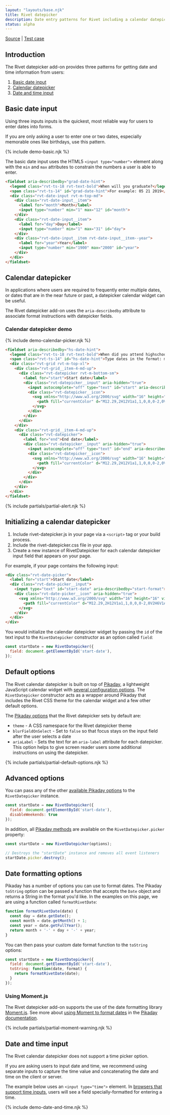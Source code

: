 ```yaml
---
layout: "layouts/base.njk"
title: Rivet datepicker
description: Date entry patterns for Rivet including a calendar datepicker
status: alpha
---
```

[Source](./) | [Test case](./test-case)
## Introduction
The Rivet datepicker add-on provides three patterns for getting date and time information from users:

1. [Basic date input](#basic-date-input)
2. [Calendar datepicker](#calendar-datepicker)
3. [Date and time input](#date-time-input)

<h2 id="basic-date-input">Basic date input</h2>
Using three inputs inputs is the quickest, most reliable way for users to enter dates into forms.

If you are only asking a user to enter one or two dates, especially memorable ones like birthdays, use this pattern.

{% include demo-basic.njk %}

The basic date input uses the HTML5 `<input type="number">` element along with the `min` and `max` attributes to constrain the numbers a user is able to enter.

```html
<fieldset aria-describedby="grad-date-hint">
  <legend class="rvt-ts-18 rvt-text-bold">When will you graduate?</legend>
  <span class="rvt-ts-14" id="grad-date-hint">For example: 05 21 2019</span>
  <div class="rvt-date-input rvt-m-top-md">
    <div class="rvt-date-input__item">
      <label for="month">Month</label>
      <input type="number" min="1" max="12" id="month">
    </div>
    <div class="rvt-date-input__item">
      <label for="day">Day</label>
      <input type="number" min="1" max="31" id="day">
    </div>
    <div class="rvt-date-input__item rvt-date-input__item--year">
      <label for="year">Year</label>
      <input type="number" min="1900" max="2000" id="year">
    </div>
  </div>
</fieldset>
```

<h2 id="calendar-datepicker">Calendar datepicker</h2>
In applications where users are required to frequently enter multiple dates, or dates that are in the near future or past, a datepicker calendar widget can be useful.

The Rivet datepicker add-on uses the `aria-describedby` attribute to associate format instructions with datepicker fields.

### Calendar datepicker demo
{% include demo-calendar-picker.njk %}

```html
<fieldset aria-describedby="hs-date-hint">
  <legend class="rvt-ts-18 rvt-text-bold">When did you attend highschool?</legend>
  <span class="rvt-ts-14" id="hs-date-hint">Type dates in the format: mm-dd-yyyy</span>
  <div class="rvt-grid rvt-m-top-xl">
    <div class="rvt-grid__item-4-md-up">
      <div class="rvt-datepicker rvt-m-bottom-sm">
        <label for="start">Start date</label>
        <div class="rvt-datepicker__input" aria-hidden="true">
          <input autocomplete="off" type="text" id="start" aria-describedby="hs-date-hint">
          <div class="rvt-datepicker__icon">
            <svg xmlns="http://www.w3.org/2000/svg" width="16" height="16" viewBox="0 0 16 16">
              <path fill="currentColor" d="M12.29,2H12V1a1,1,0,0,0-2,0V2H6V1A1,1,0,0,0,4,1V2H3.71A2.78,2.78,0,0,0,1,4.83v7.33A2.78,2.78,0,0,0,3.71,15h8.57A2.78,2.78,0,0,0,15,12.17V4.83A2.78,2.78,0,0,0,12.29,2ZM3.71,4H4V5H6V4h4V5h2V4h.29a.78.78,0,0,1,.71.83V7H3V4.83A.78.78,0,0,1,3.71,4Zm8.57,9H3.71A.78.78,0,0,1,3,12.17V9H13v3.17A.78.78,0,0,1,12.29,13Z"/>
            </svg>
          </div>
        </div>
      </div>
    </div>
    <div class="rvt-grid__item-4-md-up">
      <div class="rvt-datepicker">
        <label for="end">End date</label>
        <div class="rvt-datepicker__input" aria-hidden="true">
          <input autocomplete="off" type="text" id="end" aria-describedby="hs-date-hint">
          <div class="rvt-datepicker__icon">
            <svg xmlns="http://www.w3.org/2000/svg" width="16" height="16" viewBox="0 0 16 16">
              <path fill="currentColor" d="M12.29,2H12V1a1,1,0,0,0-2,0V2H6V1A1,1,0,0,0,4,1V2H3.71A2.78,2.78,0,0,0,1,4.83v7.33A2.78,2.78,0,0,0,3.71,15h8.57A2.78,2.78,0,0,0,15,12.17V4.83A2.78,2.78,0,0,0,12.29,2ZM3.71,4H4V5H6V4h4V5h2V4h.29a.78.78,0,0,1,.71.83V7H3V4.83A.78.78,0,0,1,3.71,4Zm8.57,9H3.71A.78.78,0,0,1,3,12.17V9H13v3.17A.78.78,0,0,1,12.29,13Z"/>
            </svg>
          </div>
        </div>
      </div>
    </div>
  </div>
</fieldset>
```
{% include partials/partial-alert.njk %}

## Initializing a calendar datepicker

1. Include rivet-datepicker.js in your page via a `<script>` tag or your build process.
1. Include the rivet-datepicker.css file in your app.
1. Create a new instance of RivetDatepicker for each calendar datepicker input field that appears on your page.

For example, if your page contains the following input:

```html
<div class="rvt-date-picker">
  <label for="start">Start date</label>
  <div class="rvt-date-picker__input">
    <input type="text" id="start-date" aria-describedby="start-format">
    <div class="rvt-date-picker__icon" aria-hidden="true">
      <svg xmlns="http://www.w3.org/2000/svg" width="16" height="16" viewBox="0 0 16 16">
        <path fill="currentColor" d="M12.29,2H12V1a1,1,0,0,0-2,0V2H6V1A1,1,0,0,0,4,1V2H3.71A2.78,2.78,0,0,0,1,4.83v7.33A2.78,2.78,0,0,0,3.71,15h8.57A2.78,2.78,0,0,0,15,12.17V4.83A2.78,2.78,0,0,0,12.29,2ZM3.71,4H4V5H6V4h4V5h2V4h.29a.78.78,0,0,1,.71.83V7H3V4.83A.78.78,0,0,1,3.71,4Zm8.57,9H3.71A.78.78,0,0,1,3,12.17V9H13v3.17A.78.78,0,0,1,12.29,13Z"/>
      </svg>
    </div>
  </div>
</div>
```

You would initialize the calendar datepicker widget by passing the `id` of the text input to the `RivetDatepicker` constructor as an option called `field`:

```javascript
const startDate = new RivetDatepicker({
  field: document.getElementById('start-date'),
});
```

## Default options
The Rivet calendar datepicker is built on top of [Pikaday](https://github.com/Pikaday/Pikaday), a lightweight JavaScript calendar widget with [several configuration options](https://github.com/Pikaday/Pikaday#configuration). The `RivetDatepicker` constructor acts as a wrapper around Pikaday that includes the Rivet CSS theme for the calendar widget and a few other default options.

The [Pikaday options](https://github.com/Pikaday/Pikaday#configuration) that the Rivet datepicker sets by default are:

- `theme` - A CSS namespace for the Rivet datepicker theme
- `blurFieldOnSelect` - Set to `false` so that focus stays on the input field after the user selects a date
- `ariaLabel` - Sets the text for an `aria-label` attribute for each datepicker. This option helps to give screen reader users some additional instructions on using the datepicker.

{% include partials/partial-default-options.njk %}

## Advanced options

You can pass any of the other [available Pikaday options](https://github.com/Pikaday/Pikaday#configuration) to the `RivetDatepicker` instance.

```js
const startDate = new RivetDatepicker({
  field: document.getElementById('start-date'),
  disableWeekends: true
});
```

In addition, all [Pikaday methods](https://github.com/Pikaday/Pikaday#methods) are available on the `RivetDatepicker.picker` property:

```javascript
const startDate = new RivetDatepicker(options);

// Destroys the "startDate" instance and removes all event listeners
startDate.picker.destroy();
```

## Date formatting options
Pikaday has a number of options you can use to format dates. The Pikaday `toString` option can be passed a function that accepts the `Date` object and returns a String in the format you'd like. In the examples on this page, we are using a function called `formatRivetDate`:

```js
function formatRivetDate(date) {
  const day = date.getDate();
  const month = date.getMonth() + 1;
  const year = date.getFullYear();
  return month + '-' + day + '-' + year;
}
```

You can then pass your custom date format function to the `toString` options:

```javaScript
const startDate = new RivetDatepicker({
  field: document.getElementById('start-date'),
  toString: function(date, format) {
    return formatRivetDate(date);
  }
});
```

### Using Moment.js
The Rivet datepicker add-on supports the use of the date formatting library [Moment.js](http://momentjs.com/). See more about [using Moment to format dates](https://github.com/Pikaday/Pikaday#formatting) in the [Pikaday documentation](https://github.com/Pikaday/Pikaday#formatting).

{% include partials/partial-moment-warning.njk %}

<h2 id="date-time-input">Date and time input</h2>
The Rivet calendar datepicker does not support a time picker option.

If you are asking users to input date and time, we recommend using separate inputs to capture the time value and concatenating the date and time on the client or server.

The example below uses an `<input type="time">` element. In [browsers that support time inputs](https://developer.mozilla.org/en-US/docs/Web/HTML/Element/input/time#Handling_browser_support), users will see a field specially-formatted for entering a time.

{% include demo-date-and-time.njk %}